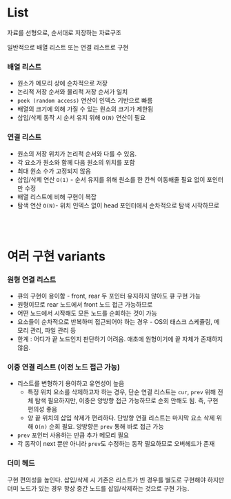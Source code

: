 # List
자료를 선형으로, 순서대로 저장하는 자료구조

일반적으로 배열 리스트 또는 연결 리스트로 구현


### 배열 리스트
* 원소가 메모리 상에 순차적으로 저장
* 논리적 저장 순서와 물리적 저장 순서가 일치
* `peek (random access)` 연산이 인덱스 기반으로 빠름
* 배열의 크기에 의해 가질 수 있는 원소의 크기가 제한됨 
* 삽입/삭제 동작 시 순서 유지 위해 `O(N)` 연산이 필요

### 연결 리스트
* 원소의 저장 위치가 논리적 순서와 다를 수 있음.
* 각 요소가 원소와 함께 다음 원소의 위치를 포함
* 최대 원소 수가 고정되지 않음
* 삽입/삭제 연산 `O(1)` - 순서 유지를 위해 원소를 한 칸씩 이동해줄 필요 없이 포인터만 수정
* 배열 리스트에 비해 구현이 복잡
* 탐색 연산 `O(N)`- 위치 인덱스 없이 head 포인터에서 순차적으로 탐색 시작하므로

<br/><br/>

# 여러 구현 variants
### 원형 연결 리스트

* 큐의 구현이 용이함 - front, rear 두 포인터 유지하지 않아도 큐 구현 가능
* 원형이므로 rear 노드에서 front 노드 접근 가능하므로
* 어떤 노드에서 시작해도 모든 노드를 순회하는 것이 가능
* 요소들이 순차적으로 반복하며 접근되어야 하는 경우 - OS의 태스크 스케쥴링, 메모리 관리, 파일 관리 등
* 한계 : 어디가 끝 노드인지 판단하기 어려움. 애초에 원형이기에 끝 자체가 존재하지 않음. 

### 이중 연결 리스트 (이전 노드 접근 가능)

* 리스트를 변형하기 용이하고 유연성이 높음
    * 특정 위치 요소를 삭제하고자 하는 경우, 단순 연결 리스트는 `cur`, `prev` 위해 전체 탐색 필요하지만, 이중은 양방향 접근 가능하므로 순회 안해도 됨. 즉, 구현 편의성 좋음
    * 양 끝 위치의 삽입 삭제가 편리하다. 단방향 연결 리스트는 마지막 요소 삭제 위해 `O(n)` 순회 필요. 양방향은 `prev` 통해 바로 접근 가능
* `prev` 포인터 사용하는 만큼 추가 메모리 필요
* 각 동작이 next 뿐만 아니라 `prev`도 수정하는 동작 필요하므로 오버헤드가 존재


### 더미 헤드
구현 편의성을 높인다. 삽입/삭제 시 기존은 리스트가 빈 경우를 별도로 구현해야 하지만 더미 노드가 있는 경우 항상 중간 노드를 삽입/삭제하는 것으로 구현 가능.


